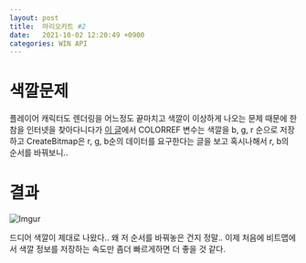 ```yaml
---
layout: post
title:  마리오카트 #2
date:   2021-10-02 12:20:49 +0900
categories: WIN API
---
```


# 색깔문제
플레이어 캐릭터도 렌더링을 어느정도 끝마치고 색깔이 이상하게 나오는 문제 때문에 한참을 인터넷을 찾아다니다가 [이 글](https://forums.codeguru.com/showthread.php?320470-bitmap-displays-wrong-colors)에서 COLORREF 변수는 색깔을 b, g, r 순으로 저장하고 CreateBitmap은 r, g, b순의 데이터를 요구한다는 글을 보고 혹시나해서 r, b의 순서를 바꿔보니..

# 결과
![Imgur](https://imgur.com/o4lwLA1.gif)

드디어 색깔이 제대로 나왔다.. 왜 저 순서를 바꿔놓은 건지 정말.. 이제 처음에 비트맵에서 색깔 정보를 저장하는 속도만 좀더 빠르게하면 더 좋을 것 같다.